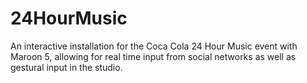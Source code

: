 24HourMusic
===========

An interactive installation for the Coca Cola 24 Hour Music event with Maroon 5, allowing for real time input from social networks as well as gestural input in the studio.